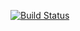 [![Build Status](https://travis-ci.org/sergeyiandronov/tree0.0.2.svg?branch=master)](https://travis-ci.org/sergeyiandronov/tree0.0.2)
